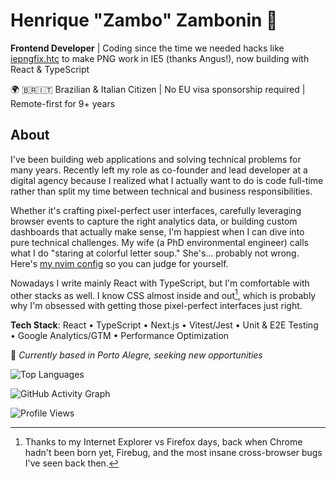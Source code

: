 # Henrique "Zambo" Zambonin 👋

**Frontend Developer** | Coding since the time we needed hacks like [iepngfix.htc](http://www.twinhelix.com) to make PNG work in IE5 (thanks Angus!), now building with React & TypeScript

🌍 🇧🇷🇮🇹 Brazilian & Italian Citizen | No EU visa sponsorship required | Remote-first for 9+ years

## About

I've been building web applications and solving technical problems for many years. Recently left my role as co-founder and lead developer at a digital agency because I realized what I actually want to do is code full-time rather than split my time between technical and business responsibilities.

Whether it's crafting pixel-perfect user interfaces, carefully leveraging browser events to capture the right analytics data, or building custom dashboards that actually make sense, I'm happiest when I can dive into pure technical challenges. My wife (a PhD environmental engineer) calls what I do "staring at colorful letter soup." She's... probably not wrong. Here's [my nvim config](https://github.com/zambo/dotfiles/tree/main/nvim/.config/nvim) so you can judge for yourself.

Nowadays I write mainly React with TypeScript, but I'm comfortable with other stacks as well. I know CSS almost inside and out[^1], which is probably why I'm obsessed with getting those pixel-perfect interfaces just right.

[^1]: Thanks to my Internet Explorer vs Firefox days, back when Chrome hadn't been born yet, Firebug, and the most insane cross-browser bugs I've seen back then.

**Tech Stack**: React • TypeScript • Next.js • Vitest/Jest • Unit & E2E Testing • Google Analytics/GTM • Performance Optimization

📍 *Currently based in Porto Alegre, seeking new opportunities*

<!--START_SECTION:activity-->
![Top Languages](https://zambo-git-stats.vercel.app/api/top-langs/?username=zambo&layout=compact&count_private=true&theme=dark&cache_seconds=1800)

![GitHub Activity Graph](https://github-readme-activity-graph.vercel.app/graph?username=zambo&theme=react-dark)

![Profile Views](https://komarev.com/ghpvc/?username=zambo&color=brightgreen)
<!--END_SECTION:activity-->

<!--
**zambo/zambo** is a ✨ _special_ ✨ repository because its `README.md` (this file) appears on your GitHub profile.

Here are some ideas to get you started:

- 🔭 I’m currently working on ...
- 🌱 I’m currently learning ...
- 👯 I’m looking to collaborate on ...
- 🤔 I’m looking for help with ...
- 💬 Ask me about ...
- 📫 How to reach me: ...
- 😄 Pronouns: ...
- ⚡ Fun fact: ...
-->
